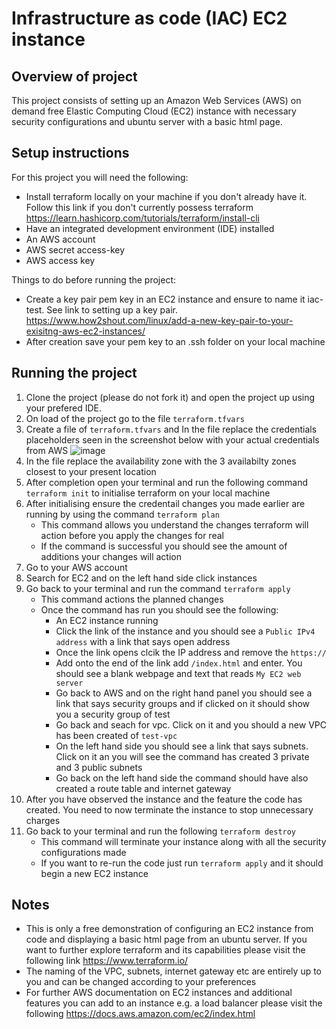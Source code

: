 # Infrastructure as code (IAC) EC2 instance

## Overview of project
This project consists of setting up an Amazon Web Services (AWS) on demand free Elastic Computing Cloud (EC2) instance with necessary security configurations and ubuntu server with a basic html page.

## Setup instructions 
For this project you will need the following:
- Install terraform locally on your machine if you don't already have it. Follow this link if you don't currently possess terraform https://learn.hashicorp.com/tutorials/terraform/install-cli
- Have an integrated development environment
(IDE) installed
- An AWS account
- AWS secret access-key
- AWS access key

Things to do before running the project:
- Create a key pair pem key in an EC2 instance and ensure to name it iac-test. See link to setting up a key pair. https://www.how2shout.com/linux/add-a-new-key-pair-to-your-exisitng-aws-ec2-instances/
- After creation save your pem key to an .ssh folder on your local machine

## Running the project
1.  Clone the project (please do not fork it) and open the project up using your prefered IDE.
2.  On load of the project go to the file `terraform.tfvars`
3.  Create a file of `terraform.tfvars` and In the file replace the credentials placeholders seen in the screenshot below with your actual credentials from AWS
![image](https://user-images.githubusercontent.com/57103519/178279483-441f0fe4-8af1-43f7-a982-f534e5c18cfd.png)
4.  In the file replace the availability zone with the 3 availabilty zones closest to your present location
5.  After completion open your terminal and run the following command `terraform init` to initialise terraform on your local machine
6.  After initialising ensure the credentail changes you made earlier are running by using the command `terraform plan`
      - This command allows you understand the changes terraform will action before you apply the changes for real
      - If the command is successful you should see the amount of additions your changes will action
7.  Go to your AWS account
8. Search for EC2 and on the left hand side click instances
9. Go back to your terminal and run the command `terraform apply`
      - This command actions the planned changes
      - Once the command has run you should see the following:
        - An EC2 instance running
        - Click the link of the instance and you should see a `Public IPv4 address` with a link that says open address
        - Once the link opens clcik the IP address and remove the `https://`
        - Add onto the end of the link add `/index.html` and enter. You should see a blank webpage and text that reads `My EC2 web server`
        - Go back to AWS and on the right hand panel you should see a link that says security groups and if clicked on it should show you a security group of                  test
        - Go back and seach for vpc. Click on it and you should a new VPC has been created of `test-vpc`
        - On the left hand side you should see a link that says subnets. Click on it an you will see the command has created 3 private and 3 public subnets
        - Go back on the left hand side the command should have also created a route table and internet gateway
10. After you have observed the instance and the feature the code has created. You need to now terminate the instance to stop unnecessary charges
11. Go back to your terminal and run the following `terraform destroy`
      - This command will terminate your instance along with all the security configurations made
      - If you want to re-run the code just run `terraform apply` and it should begin a new EC2 instance

## Notes
- This is only a free demonstration of configuring an EC2 instance from code and displaying a basic html page from an ubuntu server. If you want to further explore terraform and its capabilities please visit the following link https://www.terraform.io/
- The naming of the VPC, subnets, internet gateway etc are entirely up to you and can be changed according to your preferences
- For further AWS documentation on EC2 instances and additional features you can add to an instance e.g. a load balancer please visit the following https://docs.aws.amazon.com/ec2/index.html


